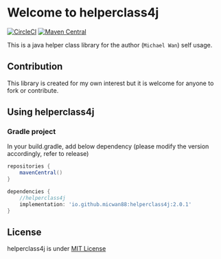 # Welcome to helperclass4j

[![CircleCI](https://dl.circleci.com/status-badge/img/gh/micwan88/helperclass4j/tree/master.svg?style=svg)](https://dl.circleci.com/status-badge/redirect/gh/micwan88/helperclass4j/tree/master)
[![Maven Central](https://maven-badges.herokuapp.com/maven-central/io.github.micwan88/helperclass4j/badge.svg)](https://github.com/micwan88/helperclass4j)

This is a java helper class library for the author (`Michael Wan`) self usage.

## Contribution
This library is created for my own interest but it is welcome for anyone to fork or contribute.

## Using helperclass4j
### Gradle project
In your build.gradle, add below dependency (please modify the version accordingly, refer to release)
``` gradle
repositories {
	mavenCentral()
}

dependencies {
	//helperclass4j
	implementation: 'io.github.micwan88:helperclass4j:2.0.1'
}
```

## License
helperclass4j is under [MIT License](https://github.com/micwan88/helperclass4j/blob/master/LICENSE)